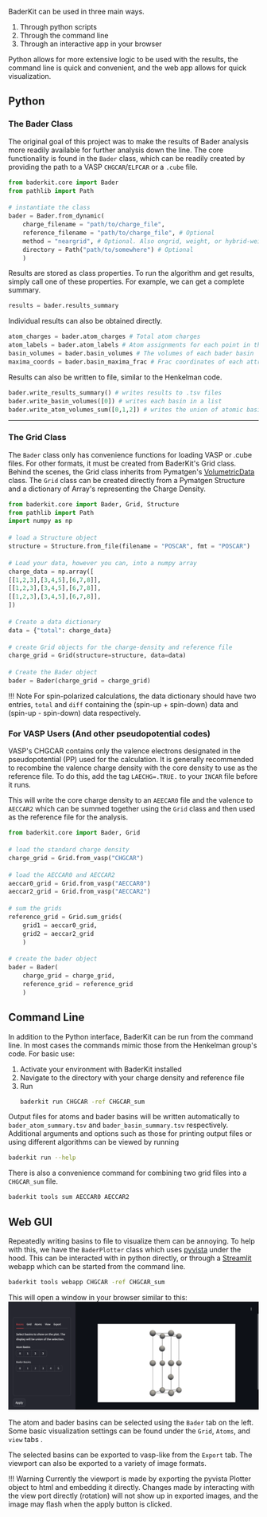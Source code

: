 BaderKit can be used in three main ways.

1. Through python scripts
2. Through the command line
3. Through an interactive app in your browser

Python allows for more extensive logic to be used with the results, the command line is quick and convenient, and the web app allows for quick visualization.

## Python
### The Bader Class
The original goal of this project was to make the results of Bader analysis more readily available for further analysis down the line. The core functionality is found in the `Bader` class, which can be readily created by providing the path to a VASP `CHGCAR`/`ELFCAR` or a `.cube` file.

```python
from baderkit.core import Bader
from pathlib import Path

# instantiate the class
bader = Bader.from_dynamic(
    charge_filename = "path/to/charge_file",
    reference_filename = "path/to/charge_file", # Optional
    method = "neargrid", # Optional. Also ongrid, weight, or hybrid-weight
    directory = Path("path/to/somewhere") # Optional
    )
```

Results are stored as class properties. To run the algorithm and get results, simply call one of these properties. For example, we can get a complete summary.

```python
results = bader.results_summary
```
Individual results can also be obtained directly.
```python
atom_charges = bader.atom_charges # Total atom charges
atom_labels = bader.atom_labels # Atom assignments for each point in the grid
basin_volumes = bader.basin_volumes # The volumes of each bader basin
maxima_coords = bader.basin_maxima_frac # Frac coordinates of each attractor
```

Results can also be written to file, similar to the Henkelman code.
```python
bader.write_results_summary() # writes results to .tsv files
bader.write_basin_volumes([0]) # writes each basin in a list
bader.write_atom_volumes_sum([0,1,2]) # writes the union of atomic basins

```

---

### The Grid Class
The `Bader` class only has convenience functions for loading VASP or .cube files. For other formats, it must be created from BaderKit's Grid class. Behind the scenes, the Grid class inherits from Pymatgen's [VolumetricData](https://pymatgen.org/pymatgen.io.vasp.html#pymatgen.io.vasp.outputs.VolumetricData) class. The `Grid` class can be created directly from a Pymatgen Structure and a dictionary of Array's representing the Charge Density.

```python
from baderkit.core import Bader, Grid, Structure
from pathlib import Path
import numpy as np

# load a Structure object
structure = Structure.from_file(filename = "POSCAR", fmt = "POSCAR")

# Load your data, however you can, into a numpy array
charge_data = np.array([
[[1,2,3],[3,4,5],[6,7,8]],
[[1,2,3],[3,4,5],[6,7,8]],
[[1,2,3],[3,4,5],[6,7,8]],
])

# Create a data dictionary
data = {"total": charge_data}

# create Grid objects for the charge-density and reference file
charge_grid = Grid(structure=structure, data=data)

# Create the Bader object
bader = Bader(charge_grid = charge_grid)
```

!!! Note
    For spin-polarized calculations, the data dictionary should have two entries, `total` and `diff` containing the (spin-up + spin-down) data and (spin-up - spin-down) data respectively.

### For VASP Users (And other pseudopotential codes)
VASP's CHGCAR contains only the valence electrons designated in the pseudopotential (PP) used for the calculation. It is generally recommended to recombine the valence charge density with the core density to use as the reference file. To do this, add the tag `LAECHG=.TRUE.` to your `INCAR` file before it runs. 

This will write the core charge density to an `AEECAR0` file and the valence to `AECCAR2` which can be summed together using the `Grid` class and then used as the reference file for the analysis.

```python
from baderkit.core import Bader, Grid

# load the standard charge density
charge_grid = Grid.from_vasp("CHGCAR")

# load the AECCAR0 and AECCAR2
aeccar0_grid = Grid.from_vasp("AECCAR0")
aeccar2_grid = Grid.from_vasp("AECCAR2")

# sum the grids
reference_grid = Grid.sum_grids(
    grid1 = aeccar0_grid, 
    grid2 = aeccar2_grid
    )

# create the bader object
bader = Bader(
    charge_grid = charge_grid,
    reference_grid = reference_grid
    )
```

## Command Line
In addition to the Python interface, BaderKit can be run from the command line. In most cases the commands mimic those from the Henkelman group's code. For basic use:

1. Activate your environment with BaderKit installed
2. Navigate to the directory with your charge density and reference file
3. Run 
   ```bash
   baderkit run CHGCAR -ref CHGCAR_sum
   ```

Output files for atoms and bader basins will be written automatically to `bader_atom_summary.tsv` and `bader_basin_summary.tsv` respectively. Additional arguments and options such as those for printing output files or using different algorithms can be viewed by running 
```bash
baderkit run --help
```

There is also a convenience command for combining two grid files into a `CHGCAR_sum` file.
```bash
baderkit tools sum AECCAR0 AECCAR2
```

## Web GUI

Repeatedly writing basins to file to visualize them can be annoying. To help with this, we have the `BaderPlotter` class which uses [pyvista](https://pyvista.org/) under the hood. This can be interacted with in python directly, or through a [Streamlit](https://streamlit.io/) webapp which can be started from the command line.
```bash
baderkit tools webapp CHGCAR -ref CHGCAR_sum
```

This will open a window in your browser similar to this:
![streamlit_app](images/streamlit_screenshot.png)

The atom and bader basins can be selected using the `Bader` tab on the left. Some basic visualization settings can be found under the `Grid`, `Atoms`, and `view` tabs .

The selected basins can be exported to vasp-like from the `Export` tab. The viewport can also be exported to a variety of image formats.

!!! Warning
    Currently the viewport is made by exporting the pyvista Plotter object to html and embedding it directly. Changes made by interacting with the view port directly (rotation) will not show up in exported images, and the image may flash when the apply button is clicked.
